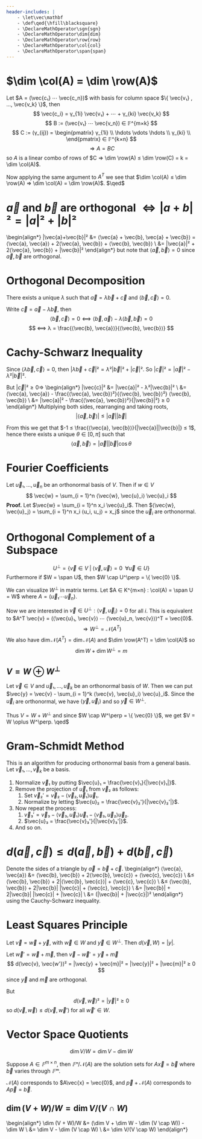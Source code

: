 ```yaml
---
header-includes: |
    - \let\vec\mathbf
    - \def\qed{\hfill\blacksquare}
    - \DeclareMathOperator\sgn{sgn}
    - \DeclareMathOperator\dim{dim}
    - \DeclareMathOperator\row{row}
    - \DeclareMathOperator\col{col}
    - \DeclareMathOperator\span{span}
---
```


# $\dim \col(A) = \dim \row(A)$

Let $A = (\vec{c₁} ⋯ \vec{c_n})$ with basis for column space $\{ \vec{v₁} , …, \vec{v_k} \}$, then
$$ \vec{c_i} = γ_{1i} \vec{v₁} + ⋯ + γ_{ki} \vec{v_k} $$
$$ B := (\vec{v₁} ⋯ \vec{v_n}) ∈ 𝔽^{m×k} $$
$$ C := (γ_{ij}) = \begin{pmatrix}
γ_{1i} \\
\hdots \vdots \hdots \\
γ_{ki} \\
\end{pmatrix} ∈ 𝔽^{k×n} $$
$$ ⇒ A = BC $$
so $A$ is a linear combo of rows of $C ⇒ \dim \row(A) ≤ \dim \row(C) = k = \dim \col(A)$.

Now applying the same argument to $A^T$ we see that $\dim \col(A) ≤ \dim \row(A) ⇒ \dim \col(A) = \dim \row(A)$. $\qed$

# $\vec{a}$ and $\vec{b}$ are orthogonal $⇔ |a+b|² = |a|² + |b|²$

\begin{align*}
|\vec{a}+\vec{b}|² &= ⟨\vec{a} + \vec{b}, \vec{a} + \vec{b}⟩ = ⟨\vec{a}, \vec{a}⟩ + 2⟨\vec{a}, \vec{b}⟩ + ⟨\vec{b}, \vec{b}⟩ \\
    &= |\vec{a}|² + 2⟨\vec{a}, \vec{b}⟩ + |\vec{b}|²
\end{align*}
but note that $⟨\vec{a}, \vec{b}⟩ = 0$ since $\vec{a}, \vec{b}$ are orthogonal.

# Orthogonal Decomposition

There exists a unique $λ$ such that $\vec{a} = λ\vec{b} + \vec{c}$ and $⟨\vec{b}, \vec{c}⟩ = 0$.

Write $\vec{c} = \vec{a} - λ\vec{b}$, then
$$ ⟨\vec{b}, \vec{c}⟩ = 0 ⟺ ⟨\vec{b}, \vec{a}⟩ - λ⟨\vec{b}, \vec{b}⟩ = 0 $$
$$ ⟺ λ = \frac{⟨\vec{b}, \vec{a}⟩}{⟨\vec{b}, \vec{b}⟩} $$

# Cachy-Schwarz Inequality

Since $⟨λ\vec{b}, \vec{c}⟩ = 0$, then $|λ\vec{b} + \vec{c}|² = λ²|\vec{b}|² + |\vec{c}|²$. So $|\vec{c}|² = |\vec{a}|² - λ²|\vec{b}|²$.

But $|\vec{c}|² ≥ 0 ⇒$
\begin{align*}
|\vec{c}|² &= |\vec{a}|² - λ²|\vec{b}|² \\
    &= ⟨\vec{a}, \vec{a}⟩ - \frac{⟨\vec{a}, \vec{b}⟩²}{⟨\vec{b}, \vec{b}⟩²} ⟨\vec{b}, \vec{b}⟩ \\
    &= |\vec{a}|² - \frac{⟨\vec{a}, \vec{b}⟩²}{|\vec{b}|²} ≥ 0
\end{align*}
Multiplying both sides, rearranging and taking roots,
$$ |⟨\vec{a}, \vec{b}⟩| ≤ |\vec{a}| |\vec{b}| $$

From this we get that $-1 ≤ \frac{⟨\vec{a}, \vec{b}⟩}{|\vec{a}||\vec{b}|} ≤ 1$, hence there exists a unique $θ ∈ [0, π]$ such that
$$ ⟨\vec{a}, \vec{b}⟩ = |\vec{a}| |\vec{b}| \cos θ $$

# Fourier Coefficients

Let $\vec{u}₁, …, \vec{u}_n$ be an orthonormal basis of $V$. Then if $w ∈ V$
$$ \vec{w} = \sum_{i = 1}^n ⟨\vec{w}, \vec{u}_i⟩ \vec{u}_i $$
**Proof.** Let $\vec{w} = \sum_{i = 1}^n x_i \vec{u}_i$.
Then $⟨\vec{w}, \vec{u}_j⟩ = \sum_{i = 1}^n x_i ⟨u_i, u_j⟩ = x_j$ since
the $\vec{u}_i$ are orthonormal.

# Orthogonal Complement of a Subspace

$$ U^\perp = \{ \vec{v} ∈ V \; | \; ⟨\vec{v}, \vec{u}⟩ = 0 \;\; ∀\vec{u} ∈ U \} $$
Furthermore if $W = \span U$, then $W \cap U^\perp = \{ \vec{0} \}$.

We can visualize $W^\perp$ in matrix terms. Let $A ∈ K^{m×n} : \col(A) = \span U = W$
where $A = (\vec{u}₁ ⋯ \vec{u}_n)$.

Now we are interested in $\vec{v} ∈ U^\perp : ⟨ \vec{v}, \vec{u}_i ⟩ = 0$ for all $i$.
This is equivalent to $A^T \vec{v} = (⟨\vec{u}₁, \vec{v}⟩ ⋯  ⟨\vec{u}_n, \vec{v}⟩)^T = \vec{0}$.
$$ ⇒ W^\perp = \mathcal{N}(A^T) $$
We also have $\dim \mathcal{N}(A^T) = \dim \mathcal{N}(A)$ and $\dim \row(A^T) = \dim \col(A)$ so
$$ \dim W + \dim W^\perp = m $$

## $V = W \oplus W^\perp$

Let $\vec{v} ∈ V$ and $\vec{u}₁, …, \vec{u}_k$ be an orthonormal basis of $W$. Then we can put
$\vec{y} = \vec{v} - \sum_{i = 1}^k ⟨\vec{v}, \vec{u}_i⟩ \vec{u}_i$.
Since the $\vec{u}_i$ are orthonormal, we have $⟨\vec{y}, \vec{u}_i⟩$ and so $\vec{y} ∈ W^\perp$.

Thus $V = W + W^\perp$ and since $W \cap W^\perp = \{ \vec{0} \}$, we get $V = W \oplus W^\perp. \qed$

# Gram-Schmidt Method

This is an algorithm for producing orthonormal basis from a general basis.
Let $\vec{v}₁, …, \vec{v}_k$ be a basis.

1. Normalize $\vec{v}₁$ by putting $\vec{u}₁ = \frac{\vec{v}₁}{|\vec{v}₁|}$.
2. Remove the projection of $\vec{u}₁$ from $\vec{v}₂$ as follows:
    1. Set $\vec{v}₂' = \vec{v}₂ - ⟨\vec{v}₂, \vec{u}₁⟩\vec{u}₁$.
    2. Normalize by letting $\vec{u}₂ = \frac{\vec{v}₂'}{|\vec{v}₂'|}$.
3. Now repeat the process:
    1. $\vec{v}₃' = \vec{v}₃ - ⟨\vec{v}₃, \vec{u}₁⟩\vec{u}₁ - ⟨\vec{v}₃, \vec{u}₂⟩\vec{u}₂$.
    2. $\vec{u}₃ = \frac{\vec{v}₃'}{|\vec{v}₃'|}$.
4. And so on.

# $d(\vec{a}, \vec{c}) ≤ d(\vec{a}, \vec{b}) + d(\vec{b}, \vec{c})$

Denote the sides of a triangle by $\vec{a} = \vec{b} + \vec{c}$.
\begin{align*}
⟨\vec{a}, \vec{a}⟩ &= ⟨\vec{b}, \vec{b}⟩ + 2⟨\vec{b}, \vec{c}⟩ + ⟨\vec{c}, \vec{c}⟩ \\
    &≤ ⟨\vec{b}, \vec{b}⟩ + 2|⟨\vec{b}, \vec{c}⟩| + ⟨\vec{c}, \vec{c}⟩ \\
    &≤ ⟨\vec{b}, \vec{b}⟩ + 2|\vec{b}| |\vec{c}| + ⟨\vec{c}, \vec{c}⟩ \\
    &= |\vec{b}| + 2|\vec{b}| |\vec{c}| + |\vec{c}| \\
    &= (|\vec{b}| + |\vec{c}|)²
\end{align*}
using the Cauchy-Schwarz inequality.

# Least Squares Principle

Let $\vec{v} = \vec{w} + \vec{y}$, with $\vec{w} ∈ W$ and $\vec{y} ∈ W^\perp$.
Then $d(\vec{v}, W) = |y|$.

Let $\vec{w}' = \vec{w} + \vec{m}$, then $\vec{v} - \vec{w}' = \vec{y} + \vec{m}$
$$ d(\vec{v}, \vec{w'})² = |\vec{y} + \vec{m}|² = |\vec{y}|² + |\vec{m}|² ≥ 0 $$
since $\vec{y}$ and $\vec{m}$ are orthogonal.

But
$$ d(\vec{v}, \vec{w})² = |\vec{y}|² ≥ 0$$
so $d(\vec{v}, \vec{w}) ≤ d(\vec{v}, \vec{w}')$ for all $\vec{w}' ∈ W$.

# Vector Space Quotients

$$ \dim V/W = \dim V - \dim W $$

Suppose $A ∈ 𝔽^{m×n}$, then $𝔽ⁿ/\mathcal{N}(A)$ are the solution sets for
$A\vec{x} = \vec{b}$ where $\vec{b}$ varies through $𝔽ᵐ$.

$\mathcal{N}(A)$ corresponds to $A\vec{x} = \vec{0}$, and $\vec{p} + \mathcal{N}(A)$
corresponds to $A\vec{p} = \vec{b}$.

## $\dim (V + W)/W = \dim V/(V \cap W)$

\begin{align*}
\dim (V + W)/W &= (\dim V + \dim W - \dim (V \cap W)) - \dim W \\
    &= \dim V - \dim (V \cap W) \\
    &= \dim V/(V \cap W)
\end{align*}


